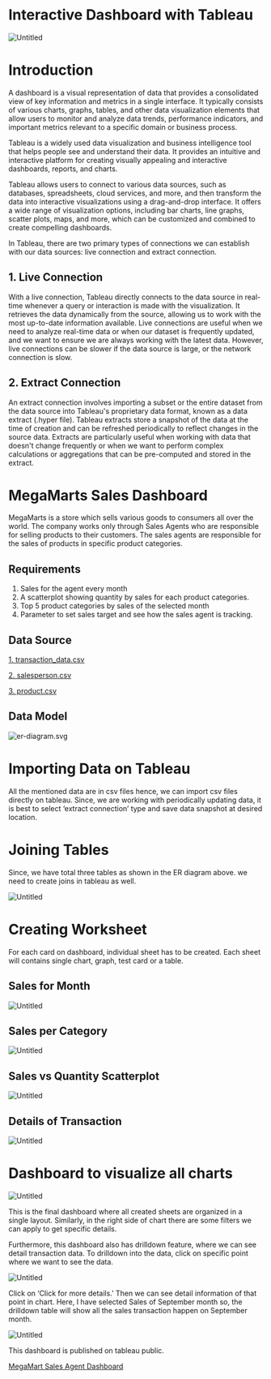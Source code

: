 # Interactive Dashboard with Tableau

![Untitled](images/Untitled.png)

# Introduction

A dashboard is a visual representation of data that provides a consolidated view of key information and metrics in a single interface. It typically consists of various charts, graphs, tables, and other data visualization elements that allow users to monitor and analyze data trends, performance indicators, and important metrics relevant to a specific domain or business process. 

Tableau is a widely used data visualization and business intelligence tool that helps people see and understand their data. It provides an intuitive and interactive platform for creating visually appealing and interactive dashboards, reports, and charts.

Tableau allows users to connect to various data sources, such as databases, spreadsheets, cloud services, and more, and then transform the data into interactive visualizations using a drag-and-drop interface. It offers a wide range of visualization options, including bar charts, line graphs, scatter plots, maps, and more, which can be customized and combined to create compelling dashboards.

In Tableau, there are two primary types of connections we can establish with our data sources: live connection and extract connection.

## 1. Live Connection

With a live connection, Tableau directly connects to the data source in real-time whenever a query or interaction is made with the visualization. It retrieves the data dynamically from the source, allowing us to work with the most up-to-date information available. Live connections are useful when we need to analyze real-time data or when our dataset is frequently updated, and we want to ensure we are always working with the latest data. However, live connections can be slower if the data source is large, or the network connection is slow.

## 2. Extract Connection

An extract connection involves importing a subset or the entire dataset from the data source into Tableau's proprietary data format, known as a data extract (.hyper file). Tableau extracts store a snapshot of the data at the time of creation and can be refreshed periodically to reflect changes in the source data. Extracts are particularly useful when working with data that doesn't change frequently or when we want to perform complex calculations or aggregations that can be pre-computed and stored in the extract.

# MegaMarts Sales Dashboard

MegaMarts is a store which sells various goods to consumers all over the world. The company works only through Sales Agents who are responsible for selling products to their customers. The sales agents are responsible for the sales of products in specific product categories.

## Requirements

1. Sales for the agent every month
2. A scatterplot showing quantity by sales for each product categories.
3. Top 5 product categories by sales of the selected month
4. Parameter to set sales target and see how the sales agent is tracking.

## Data Source


[ 1. transaction_data.csv ](https://raw.githubusercontent.com/Ashmin-Bhattarai/MegaMart-Sales-Dashboard/main/data/transaction_data.csv)


[ 2. salesperson.csv ](https://raw.githubusercontent.com/Ashmin-Bhattarai/MegaMart-Sales-Dashboard/main/data/salesperson.csv)


[3. product.csv](https://raw.githubusercontent.com/Ashmin-Bhattarai/MegaMart-Sales-Dashboard/main/data/product.csv)

## Data Model

![er-diagram.svg](images/er-diagram.svg)

# Importing Data on Tableau

All the mentioned data are in csv files hence, we can import csv files directly on tableau. Since, we are working with periodically updating data, it is best to select ‘extract connection’ type and save data snapshot at desired location.

# Joining Tables

Since, we have total three tables as shown in the ER diagram above. we need to create joins in tableau as well. 

![Untitled](images/Untitled%201.png)

# Creating Worksheet

For each card on dashboard, individual sheet has to be created. Each sheet will contains single chart, graph, test card or a table.

## Sales for Month

![Untitled](images/Untitled%202.png)

## Sales per Category

![Untitled](images/Untitled%203.png)

## Sales vs Quantity Scatterplot

![Untitled](images/Untitled%204.png)

## Details of Transaction

![Untitled](images/Untitled%205.png)

# Dashboard to visualize all charts

 

![Untitled](images/Untitled%206.png)

This is the final dashboard where all created sheets are organized in a single layout. Similarly, in the right side of chart there are some filters we can apply to get specific details. 

Furthermore, this dashboard also has drilldown feature, where we can see detail transaction data. To drilldown into the data, click on specific point where we want to see the data. 

![Untitled](images/Untitled%207.png)

Click on ‘Click for more details.’  Then we can see detail information of that point in chart. Here, I have selected Sales of September month so, the drilldown table will show all the sales transaction happen on September month.

![Untitled](images/Untitled%208.png)

This dashboard is published on tableau public.

[MegaMart Sales Agent Dashboard](https://public.tableau.com/views/MegaMartSalesAgentDashboard_16858743265590/Dashboard?:language=en-US&publish=yes&:display_count=n&:origin=viz_share_link)
